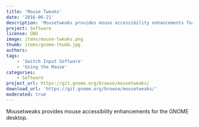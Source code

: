 ```yaml
---
title: 'Mouse Tweaks'
date: '2016-06-21'
description: 'Mousetweaks provides mouse accessibility enhancements for the GNOME desktop.'
project: Software
license: GNU
image: items/mouse-tweaks.png
thumb: items/gnome-thumb.jpg
authors:
tags:
    - 'Switch Input Software'
    - 'Using the Mouse'
categories:
    - Software
project_url: https://git.gnome.org/browse/mousetweaks/
download_url: 'https://git.gnome.org/browse/mousetweaks/'
moderated: true
---
```

Mousetweaks provides mouse accessibility enhancements for the GNOME desktop.